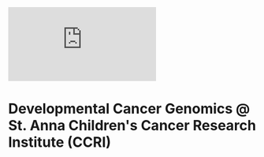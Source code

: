 ![](https://cancerbits.github.io/index.html)

# Developmental Cancer Genomics @ St. Anna Children's Cancer Research Institute (CCRI)



